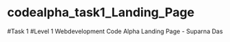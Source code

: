 # codealpha_task1_Landing_Page
#Task 1 #Level 1 Webdevelopment Code Alpha  Landing Page - Suparna Das
